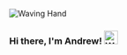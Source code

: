 
![Waving Hand](https://github.com/andy-brown87/andy-brown87/assets/140449662/878d0d6c-3c80-4708-87bf-2d2d4473932c)

### Hi there, I'm Andrew! <img src="https://raw.githubusercontent.com/Tarikul-Islam-Anik/Animated-Fluent-Emojis/master/Emojis/Hand%20gestures/Waving%20Hand.png" alt="Waving Hand" width="25" height="25" />

<!--
**andy-brown87/andy-brown87** is a ✨ _special_ ✨ repository because its `README.md` (this file) appears on your GitHub profile.
---

#About Me
I have just completed a 16 week bootcamp at Code Clan / Code Base. 
I am a career changer having worked in retail management for almost 2 decades.
---
#Contact Information
Find me on [Linkedin] (https://www.linkedin.com/in/andrew-brown-4113aa279/)
---
#Languages
[Python](https://user-images.githubusercontent.com/25181517/183423507-c056a6f9-1ba8-4312-a350-19bcbc5a8697.png) 
[JavaScript] (https://user-images.githubusercontent.com/25181517/117447155-6a868a00-af3d-11eb-9cfe-245df15c9f3f.png)
[Java] (https://user-images.githubusercontent.com/25181517/117201156-9a724800-adec-11eb-9a9d-3cd0f67da4bc.png)
[CSS] (https://user-images.githubusercontent.com/25181517/183898674-75a4a1b1-f960-4ea9-abcb-637170a00a75.png)
---
#Technologies
[PostgreSQL] (https://user-images.githubusercontent.com/25181517/117208740-bfb78400-adf5-11eb-97bb-09072b6bedfc.png)
[MongoDB] (https://user-images.githubusercontent.com/25181517/182884177-d48a8579-2cd0-447a-b9a6-ffc7cb02560e.png)
[Flask] (https://user-images.githubusercontent.com/25181517/183423775-2276e25d-d43d-4e58-890b-edbc88e915f7.png)
[React] (https://user-images.githubusercontent.com/25181517/183897015-94a058a6-b86e-4e42-a37f-bf92061753e5.png)
[Node.js] (https://user-images.githubusercontent.com/25181517/183568594-85e280a7-0d7e-4d1a-9028-c8c2209e073c.png)
[Spring] (https://user-images.githubusercontent.com/25181517/117201470-f6d56780-adec-11eb-8f7c-e70e376cfd07.png)
[REST API} (https://user-images.githubusercontent.com/25181517/192107858-fe19f043-c502-4009-8c47-476fc89718ad.png)
[InteliJ} (https://user-images.githubusercontent.com/25181517/192108890-200809d1-439c-4e23-90d3-b090cf9a4eea.png)
[VS Code] (https://user-images.githubusercontent.com/25181517/192108891-d86b6220-e232-423a-bf5f-90903e6887c3.png)
---
#Full Stack Projects
<img src="https://raw.githubusercontent.com/Tarikul-Islam-Anik/Animated-Fluent-Emojis/master/Emojis/Food/Hot%20Dog.png" alt="Hot Dog" width="25" height="25" />[Takeaway App](https://github.com/andy-brown87/python-project) 

<img src="https://raw.githubusercontent.com/Tarikul-Islam-Anik/Animated-Fluent-Emojis/master/Emojis/Travel%20and%20places/Globe%20Showing%20Americas.png" alt="Globe Showing Americas" width="25" height="25" />
[Emissions Calculator](https://github.com/LidzDev/Emissions-Calculator) 

<img src="https://raw.githubusercontent.com/Tarikul-Islam-Anik/Animated-Fluent-Emojis/master/Emojis/Travel%20and%20places/Automobile.png" alt="Automobile" width="25" height="25" />
[Smart Park](https://github.com/LidzDev/SmartPark)


